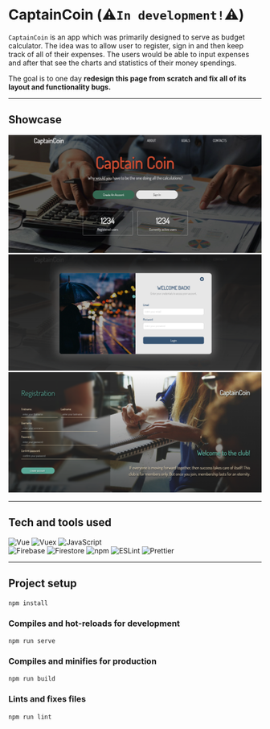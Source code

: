# CaptainCoin (⚠️`In development!`⚠️)
`CaptainCoin` is an app which was primarily designed to serve as budget calculator. The idea was to allow user to register, sign in and then keep track of all of their expenses. The users would be able to input expenses and after that see the charts and statistics of their money spendings.
  
The goal is to one day **redesign this page from scratch and fix all of its layout and functionality bugs.**

<hr>

## Showcase 
![image](Showcase/showcase.png)
![image](Showcase/showcase2.png)
![image](Showcase/showcase3.png)

<hr>

## Tech and tools used
<div>
<img alt="Vue" src="https://img.shields.io/badge/-Vue-4FC08D?style=flat-square&logo=vue.js&logoColor=white" />
<img alt="Vuex" src="https://img.shields.io/badge/-Vuex-4FC08D?style=flat-square&logo=vue.js&logoColor=white" />
<img alt="JavaScript" src="https://img.shields.io/badge/-JavaScript-F7DF1E?style=flat-square&logo=javascript&logoColor=black" />
</div>
<div>
<img alt="Firebase" src="https://img.shields.io/badge/-Firebase-FFCA28?style=flat-square&logo=firebase&logoColor=black" />
<img alt="Firestore" src="https://img.shields.io/badge/-Firestore-FFCA28?style=flat-square&logo=firebase&logoColor=black" />
<img alt="npm" src="https://img.shields.io/badge/-npm-CB3837?style=flat-square&logo=npm&logoColor=white" />
<img alt="ESLint" src="https://img.shields.io/badge/-ESLint-4B32C3?style=flat-square&logo=eslint&logoColor=white" />
<img alt="Prettier" src="https://img.shields.io/badge/-Prettier-F7B93E?style=flat-square&logo=prettier&logoColor=black" />
</div>

<hr>

## Project setup
```
npm install
```

### Compiles and hot-reloads for development
```
npm run serve
```

### Compiles and minifies for production
```
npm run build
```

### Lints and fixes files
```
npm run lint
```
